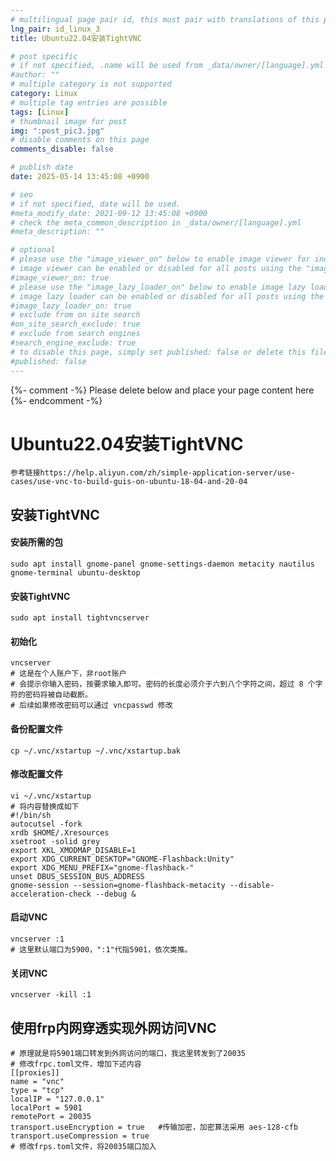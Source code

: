 ```yaml
---
# multilingual page pair id, this must pair with translations of this page. (This name must be unique)
lng_pair: id_linux_3
title: Ubuntu22.04安装TightVNC

# post specific
# if not specified, .name will be used from _data/owner/[language].yml
#author: ""
# multiple category is not supported
category: Linux
# multiple tag entries are possible
tags: [Linux]
# thumbnail image for post
img: ":post_pic3.jpg"
# disable comments on this page
comments_disable: false

# publish date
date: 2025-05-14 13:45:08 +0900

# seo
# if not specified, date will be used.
#meta_modify_date: 2021-09-12 13:45:08 +0900
# check the meta_common_description in _data/owner/[language].yml
#meta_description: ""

# optional
# please use the "image_viewer_on" below to enable image viewer for individual pages or posts (_posts/ or [language]/_posts folders).
# image viewer can be enabled or disabled for all posts using the "image_viewer_posts: true" setting in _data/conf/main.yml.
#image_viewer_on: true
# please use the "image_lazy_loader_on" below to enable image lazy loader for individual pages or posts (_posts/ or [language]/_posts folders).
# image lazy loader can be enabled or disabled for all posts using the "image_lazy_loader_posts: true" setting in _data/conf/main.yml.
#image_lazy_loader_on: true
# exclude from on site search
#on_site_search_exclude: true
# exclude from search engines
#search_engine_exclude: true
# to disable this page, simply set published: false or delete this file
#published: false
---
```


{%- comment -%} Please delete below and place your page content here {%- endcomment -%}

# Ubuntu22.04安装TightVNC
    参考链接https://help.aliyun.com/zh/simple-application-server/use-cases/use-vnc-to-build-guis-on-ubuntu-18-04-and-20-04
## 安装TightVNC
#### 安装所需的包
    sudo apt install gnome-panel gnome-settings-daemon metacity nautilus gnome-terminal ubuntu-desktop
#### 安装TightVNC
    sudo apt install tightvncserver
#### 初始化
    vncserver
    # 这是在个人账户下，非root账户
    # 会提示你输入密码，按要求输入即可。密码的长度必须介于六到八个字符之间，超过 8 个字符的密码将被自动截断。
    # 后续如果修改密码可以通过 vncpasswd 修改
#### 备份配置文件
    cp ~/.vnc/xstartup ~/.vnc/xstartup.bak
#### 修改配置文件
    vi ~/.vnc/xstartup
    # 将内容替换成如下
    #!/bin/sh
    autocutsel -fork
    xrdb $HOME/.Xresources
    xsetroot -solid grey
    export XKL_XMODMAP_DISABLE=1
    export XDG_CURRENT_DESKTOP="GNOME-Flashback:Unity"
    export XDG_MENU_PREFIX="gnome-flashback-"
    unset DBUS_SESSION_BUS_ADDRESS
    gnome-session --session=gnome-flashback-metacity --disable-acceleration-check --debug &
#### 启动VNC
    vncserver :1
    # 这里默认端口为5900，":1"代指5901，依次类推。
#### 关闭VNC
    vncserver -kill :1

## 使用frp内网穿透实现外网访问VNC
    # 原理就是将5901端口转发到外网访问的端口，我这里转发到了20035
    # 修改frpc.toml文件，增加下述内容
    [[proxies]]
    name = "vnc"
    type = "tcp"
    localIP = "127.0.0.1"
    localPort = 5901
    remotePort = 20035
    transport.useEncryption = true   #传输加密，加密算法采用 aes-128-cfb
    transport.useCompression = true
    # 修改frps.toml文件，将20035端口加入



    
     

